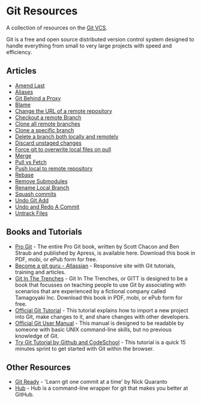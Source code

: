 # Git Resources

A collection of resources on the [Git VCS](https://git-scm.com).

Git is a free and open source distributed version control system designed to handle everything from small to very large projects with speed and efficiency.

## Articles

- [Amend Last](Git-Amend-Last)
- [Aliases](Git-Aliases)
- [Git Behind a Proxy](Git-Behind-Proxy)
- [Blame](Git-Blame)
- [Change the URL of a remote repository](Git-Change-the-URL-of-a-remote-repository)
- [Checkout a remote Branch](Git-Checkout-A-Remote-Branch)
- [Clone all remote branches](Git-Clone-All-Remote-Branches)
- [Clone a specific branch](Git-Clone-Specific-Branch)
- [Delete a branch both locally and remotely](Git-Delete-a-Branch-both-locally-and-remotely)
- [Discard unstaged changes](Git-Discard-Unstaged-Changes)
- [Force git to overwrite local files on pull](Git-Pull-Overwrite-Local-Files) 
- [Merge](Git-Merge)
- [Pull vs Fetch](Git-Pull-Vs-Git-Fetch)
- [Push local to remote repository](Git-Push-Local-To-Remote-Repository)
- [Rebase](Git-Rebase)
- [Remove Submodules](Git-Remove-Submodule)
- [Rename Local Branch](Git-Rename-Local-Branch)
- [Squash commits](Git-Squash)
- [Undo Git Add](Git-Undo-Git-Add)
- [Undo and Redo A Commit](Git-Undo-Redo-A-Commit)
- [Untrack Files](Git-Untrack-Files)

## Books and Tutorials

- [Pro Git](https://git-scm.com/book) - The entire Pro Git book, written by Scott Chacon and Ben Straub and published by Apress, is available here. Download this book in PDF, mobi, or ePub form for free.
- [Become a git guru - Atlassian](https://www.atlassian.com/git/tutorials/) - Responsive site with Git tutorials, training and articles.
- [Git In The Trenches](http://cbx33.github.io/gitt/) - Git In The Trenches, or GITT is designed to be a book that focusses on teaching people to use Git by associating with scenarios that are experienced by a fictional company called Tamagoyaki Inc. Download this book in PDF, mobi, or ePub form for free.
- [Official Git Tutorial](https://git-scm.com/docs/gittutorial) - This tutorial explains how to import a new project into Git, make changes to it, and share changes with other developers.
- [Official Git User Manual](https://git-scm.com/docs/user-manual.html) - This manual is designed to be readable by someone with basic UNIX command-line skills, but no previous knowledge of Git.
- [Try Git Tutorial by Github and CodeSchool](https://try.github.io) - This tutorial is a quick 15 minutes sprint to get started with Git within the browser.

## Other Resources

- [Git Ready](http://gitready.com) - 'Learn git one commit at a time' by Nick Quaranto
- [Hub](https://hub.github.com/) - Hub is a command-line wrapper for git that makes you better at GitHub.
